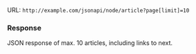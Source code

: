 URL: `http://example.com/jsonapi/node/article?page[limit]=10`

### Response

JSON response of max. 10 articles, including links to next.